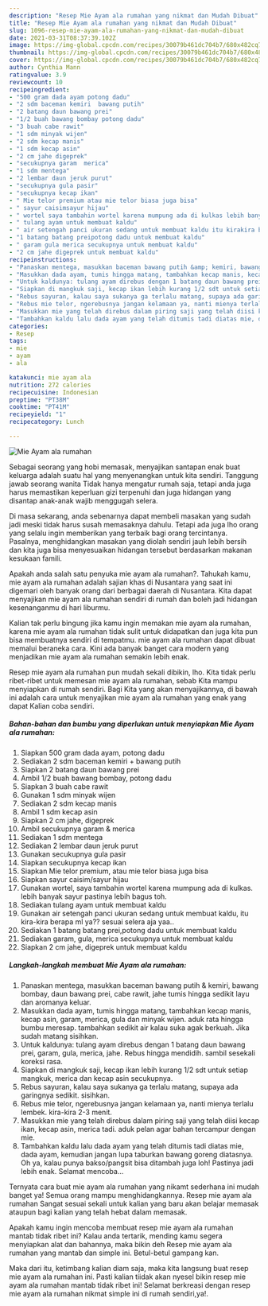 ```yaml
---
description: "Resep Mie Ayam ala rumahan yang nikmat dan Mudah Dibuat"
title: "Resep Mie Ayam ala rumahan yang nikmat dan Mudah Dibuat"
slug: 1096-resep-mie-ayam-ala-rumahan-yang-nikmat-dan-mudah-dibuat
date: 2021-03-31T08:37:39.102Z
image: https://img-global.cpcdn.com/recipes/30079b461dc704b7/680x482cq70/mie-ayam-ala-rumahan-foto-resep-utama.jpg
thumbnail: https://img-global.cpcdn.com/recipes/30079b461dc704b7/680x482cq70/mie-ayam-ala-rumahan-foto-resep-utama.jpg
cover: https://img-global.cpcdn.com/recipes/30079b461dc704b7/680x482cq70/mie-ayam-ala-rumahan-foto-resep-utama.jpg
author: Cynthia Mann
ratingvalue: 3.9
reviewcount: 10
recipeingredient:
- "500 gram dada ayam potong dadu"
- "2 sdm baceman kemiri  bawang putih"
- "2 batang daun bawang prei"
- "1/2 buah bawang bombay potong dadu"
- "3 buah cabe rawit"
- "1 sdm minyak wijen"
- "2 sdm kecap manis"
- "1 sdm kecap asin"
- "2 cm jahe digeprek"
- "secukupnya garam  merica"
- "1 sdm mentega"
- "2 lembar daun jeruk purut"
- "secukupnya gula pasir"
- "secukupnya kecap ikan"
- " Mie telor premium atau mie telor biasa juga bisa"
- " sayur caisimsayur hijau"
- " wortel saya tambahin wortel karena mumpung ada di kulkas lebih banyak sayur pastinya lebih bagus toh"
- " tulang ayam untuk membuat kaldu"
- " air setengah panci ukuran sedang untuk membuat kaldu itu kirakira berapa ml ya sesuai selera aja yaa"
- "1 batang batang preipotong dadu untuk membuat kaldu"
- " garam gula merica secukupnya untuk membuat kaldu"
- "2 cm jahe digeprek untuk membuat kaldu"
recipeinstructions:
- "Panaskan mentega, masukkan baceman bawang putih &amp; kemiri, bawang bombay, daun bawang prei, cabe rawit, jahe tumis hingga sedikit layu dan aromanya keluar."
- "Masukkan dada ayam, tumis hingga matang, tambahkan kecap manis, kecap asin, garam, merica, gula dan minyak wijen. aduk rata hingga bumbu meresap. tambahkan sedikit air kalau suka agak berkuah. Jika sudah matang sisihkan."
- "Untuk kaldunya: tulang ayam direbus dengan 1 batang daun bawang prei, garam, gula, merica, jahe. Rebus hingga mendidih. sambil sesekali koreksi rasa."
- "Siapkan di mangkuk saji, kecap ikan lebih kurang 1/2 sdt untuk setiap mangkuk, merica dan kecap asin secukupnya."
- "Rebus sayuran, kalau saya sukanya ga terlalu matang, supaya ada garingnya sedikit. sisihkan."
- "Rebus mie telor, ngerebusnya jangan kelamaan ya, nanti mienya terlalu lembek. kira-kira 2-3 menit."
- "Masukkan mie yang telah direbus dalam piring saji yang telah diisi kecap ikan, kecap asin, merica tadi. aduk pelan agar bahan tercampur dengan mie."
- "Tambahkan kaldu lalu dada ayam yang telah ditumis tadi diatas mie, dada ayam, kemudian jangan lupa taburkan bawang goreng diatasnya. Oh ya, kalau punya bakso/pangsit bisa ditambah juga loh! Pastinya jadi lebih enak. Selamat mencoba..."
categories:
- Resep
tags:
- mie
- ayam
- ala

katakunci: mie ayam ala 
nutrition: 272 calories
recipecuisine: Indonesian
preptime: "PT38M"
cooktime: "PT41M"
recipeyield: "1"
recipecategory: Lunch

---
```



![Mie Ayam ala rumahan](https://img-global.cpcdn.com/recipes/30079b461dc704b7/680x482cq70/mie-ayam-ala-rumahan-foto-resep-utama.jpg)

Sebagai seorang yang hobi memasak, menyajikan santapan enak buat keluarga adalah suatu hal yang menyenangkan untuk kita sendiri. Tanggung jawab seorang  wanita Tidak hanya mengatur rumah saja, tetapi anda juga harus memastikan keperluan gizi terpenuhi dan juga hidangan yang disantap anak-anak wajib menggugah selera.

Di masa  sekarang, anda sebenarnya dapat membeli masakan yang sudah jadi meski tidak harus susah memasaknya dahulu. Tetapi ada juga lho orang yang selalu ingin memberikan yang terbaik bagi orang tercintanya. Pasalnya, menghidangkan masakan yang diolah sendiri jauh lebih bersih dan kita juga bisa menyesuaikan hidangan tersebut berdasarkan makanan kesukaan famili. 



Apakah anda salah satu penyuka mie ayam ala rumahan?. Tahukah kamu, mie ayam ala rumahan adalah sajian khas di Nusantara yang saat ini digemari oleh banyak orang dari berbagai daerah di Nusantara. Kita dapat menyajikan mie ayam ala rumahan sendiri di rumah dan boleh jadi hidangan kesenanganmu di hari liburmu.

Kalian tak perlu bingung jika kamu ingin memakan mie ayam ala rumahan, karena mie ayam ala rumahan tidak sulit untuk didapatkan dan juga kita pun bisa membuatnya sendiri di tempatmu. mie ayam ala rumahan dapat dibuat memalui beraneka cara. Kini ada banyak banget cara modern yang menjadikan mie ayam ala rumahan semakin lebih enak.

Resep mie ayam ala rumahan pun mudah sekali dibikin, lho. Kita tidak perlu ribet-ribet untuk memesan mie ayam ala rumahan, sebab Kita mampu menyiapkan di rumah sendiri. Bagi Kita yang akan menyajikannya, di bawah ini adalah cara untuk menyajikan mie ayam ala rumahan yang enak yang dapat Kalian coba sendiri.

<!--inarticleads1-->

##### Bahan-bahan dan bumbu yang diperlukan untuk menyiapkan Mie Ayam ala rumahan:

1. Siapkan 500 gram dada ayam, potong dadu
1. Sediakan 2 sdm baceman kemiri + bawang putih
1. Siapkan 2 batang daun bawang prei
1. Ambil 1/2 buah bawang bombay, potong dadu
1. Siapkan 3 buah cabe rawit
1. Gunakan 1 sdm minyak wijen
1. Sediakan 2 sdm kecap manis
1. Ambil 1 sdm kecap asin
1. Siapkan 2 cm jahe, digeprek
1. Ambil secukupnya garam &amp; merica
1. Sediakan 1 sdm mentega
1. Sediakan 2 lembar daun jeruk purut
1. Gunakan secukupnya gula pasir
1. Siapkan secukupnya kecap ikan
1. Siapkan  Mie telor premium, atau mie telor biasa juga bisa
1. Siapkan  sayur caisim/sayur hijau
1. Gunakan  wortel, saya tambahin wortel karena mumpung ada di kulkas. lebih banyak sayur pastinya lebih bagus toh.
1. Sediakan  tulang ayam untuk membuat kaldu
1. Gunakan  air setengah panci ukuran sedang untuk membuat kaldu, itu kira-kira berapa ml ya?? sesuai selera aja yaa..
1. Sediakan 1 batang batang prei,potong dadu untuk membuat kaldu
1. Sediakan  garam, gula, merica secukupnya untuk membuat kaldu
1. Siapkan 2 cm jahe, digeprek untuk membuat kaldu




<!--inarticleads2-->

##### Langkah-langkah membuat Mie Ayam ala rumahan:

1. Panaskan mentega, masukkan baceman bawang putih &amp; kemiri, bawang bombay, daun bawang prei, cabe rawit, jahe tumis hingga sedikit layu dan aromanya keluar.
1. Masukkan dada ayam, tumis hingga matang, tambahkan kecap manis, kecap asin, garam, merica, gula dan minyak wijen. aduk rata hingga bumbu meresap. tambahkan sedikit air kalau suka agak berkuah. Jika sudah matang sisihkan.
1. Untuk kaldunya: tulang ayam direbus dengan 1 batang daun bawang prei, garam, gula, merica, jahe. Rebus hingga mendidih. sambil sesekali koreksi rasa.
1. Siapkan di mangkuk saji, kecap ikan lebih kurang 1/2 sdt untuk setiap mangkuk, merica dan kecap asin secukupnya.
1. Rebus sayuran, kalau saya sukanya ga terlalu matang, supaya ada garingnya sedikit. sisihkan.
1. Rebus mie telor, ngerebusnya jangan kelamaan ya, nanti mienya terlalu lembek. kira-kira 2-3 menit.
1. Masukkan mie yang telah direbus dalam piring saji yang telah diisi kecap ikan, kecap asin, merica tadi. aduk pelan agar bahan tercampur dengan mie.
1. Tambahkan kaldu lalu dada ayam yang telah ditumis tadi diatas mie, dada ayam, kemudian jangan lupa taburkan bawang goreng diatasnya. Oh ya, kalau punya bakso/pangsit bisa ditambah juga loh! Pastinya jadi lebih enak. Selamat mencoba...




Ternyata cara buat mie ayam ala rumahan yang nikamt sederhana ini mudah banget ya! Semua orang mampu menghidangkannya. Resep mie ayam ala rumahan Sangat sesuai sekali untuk kalian yang baru akan belajar memasak ataupun bagi kalian yang telah hebat dalam memasak.

Apakah kamu ingin mencoba membuat resep mie ayam ala rumahan mantab tidak ribet ini? Kalau anda tertarik, mending kamu segera menyiapkan alat dan bahannya, maka bikin deh Resep mie ayam ala rumahan yang mantab dan simple ini. Betul-betul gampang kan. 

Maka dari itu, ketimbang kalian diam saja, maka kita langsung buat resep mie ayam ala rumahan ini. Pasti kalian tiidak akan nyesel bikin resep mie ayam ala rumahan mantab tidak ribet ini! Selamat berkreasi dengan resep mie ayam ala rumahan nikmat simple ini di rumah sendiri,ya!.

